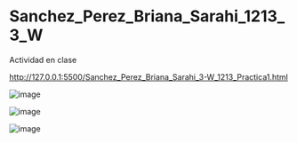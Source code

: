 # Sanchez_Perez_Briana_Sarahi_1213_3_W
Actividad en clase

http://127.0.0.1:5500/Sanchez_Perez_Briana_Sarahi_3-W_1213_Practica1.html

![image](https://github.com/user-attachments/assets/d504fe35-bd37-4b6a-990b-66a159d7f09e)

![image](https://github.com/user-attachments/assets/9f4a2072-2704-40f1-af67-5069beb5c63e)

![image](https://github.com/user-attachments/assets/b872effa-f182-4a17-9331-5b44ba547b51)
